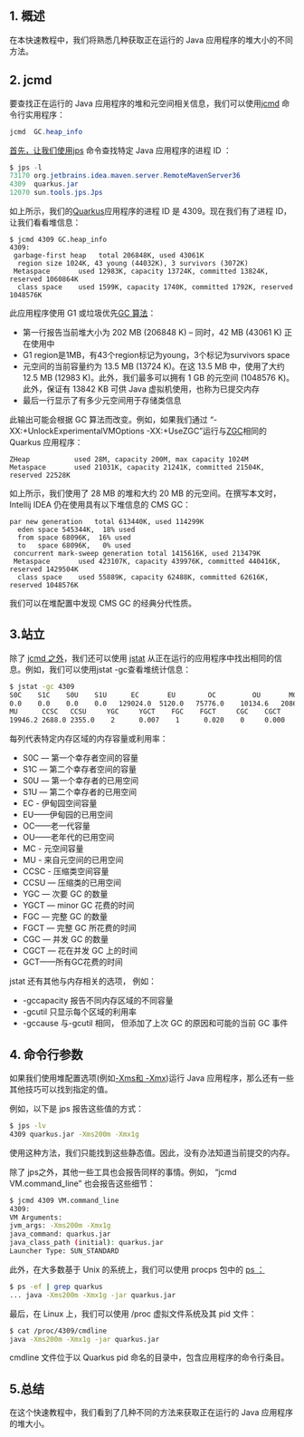 ## 1. 概述

在本快速教程中，我们将熟悉几种获取正在运行的 Java 应用程序的堆大小的不同方法。

## 2. jcmd

要查找正在运行的 Java 应用程序的堆和元空间相关信息，我们可以使用[jcmd](https://docs.oracle.com/en/java/javase/11/tools/jcmd.html) 命令行实用程序：

```java
jcmd  GC.heap_info
```

[首先，让我们使用jps](https://docs.oracle.com/en/java/javase/11/tools/jps.html) 命令查找特定 Java 应用程序的进程 ID ：

```java
$ jps -l
73170 org.jetbrains.idea.maven.server.RemoteMavenServer36
4309  quarkus.jar
12070 sun.tools.jps.Jps
```

如上所示，我们的[Quarkus](https://www.baeldung.com/quarkus-io)应用程序的进程 ID 是 4309。现在我们有了进程 ID，让我们看看堆信息：

```plaintext
$ jcmd 4309 GC.heap_info
4309:
 garbage-first heap   total 206848K, used 43061K
  region size 1024K, 43 young (44032K), 3 survivors (3072K)
 Metaspace       used 12983K, capacity 13724K, committed 13824K, reserved 1060864K
  class space    used 1599K, capacity 1740K, committed 1792K, reserved 1048576K
```

此应用程序使用 G1 或垃圾优先[GC 算法](https://www.baeldung.com/jvm-garbage-collectors)：

-   第一行报告当前堆大小为 202 MB (206848 K) – 同时，42 MB (43061 K) 正在使用中
-   G1 region是1MB，有43个region标记为young，3个标记为survivors space
-   元空间的当前容量约为 13.5 MB (13724 K)。在这 13.5 MB 中，使用了大约 12.5 MB (12983 K)。此外，我们最多可以拥有 1 GB 的元空间 (1048576 K)。此外，保证有 13842 KB 可供 Java 虚拟机使用，也称为已提交内存
-   最后一行显示了有多少元空间用于存储类信息

此输出可能会根据 GC 算法而改变。例如，如果我们通过 “-XX:+UnlockExperimentalVMOptions -XX:+UseZGC”运行与[ZGC](https://www.baeldung.com/jvm-zgc-garbage-collector)相同的 Quarkus 应用程序：

```plaintext
ZHeap           used 28M, capacity 200M, max capacity 1024M
Metaspace       used 21031K, capacity 21241K, committed 21504K, reserved 22528K
```

如上所示，我们使用了 28 MB 的堆和大约 20 MB 的元空间。在撰写本文时，Intellij IDEA 仍在使用具有以下堆信息的 CMS GC：

```plaintext
par new generation   total 613440K, used 114299K
  eden space 545344K,  18% used
  from space 68096K,  16% used
  to   space 68096K,   0% used
 concurrent mark-sweep generation total 1415616K, used 213479K
 Metaspace       used 423107K, capacity 439976K, committed 440416K, reserved 1429504K
  class space    used 55889K, capacity 62488K, committed 62616K, reserved 1048576K
```

我们可以在堆配置中发现 CMS GC 的经典分代性质。

## 3.站立

除了 [jcmd 之外](https://www.baeldung.com/java-heap-dump-capture#2-jcmd)，我们还可以使用 [jstat](https://docs.oracle.com/en/java/javase/11/tools/jstat.html) 从正在运行的应用程序中找出相同的信息。例如，我们可以使用jstat -gc查看堆统计信息：

```bash
$ jstat -gc 4309
S0C    S1C    S0U    S1U      EC       EU        OC         OU       MC     
0.0    0.0    0.0    0.0   129024.0  5120.0   75776.0    10134.6   20864.0
MU      CCSC   CCSU     YGC     YGCT    FGC    FGCT     CGC    CGCT     GCTGCT
19946.2 2688.0 2355.0    2      0.007    1      0.020    0     0.000     0.027
```

每列代表特定内存区域的内存容量或利用率：

-   S0C — 第一个幸存者空间的容量
-   S1C — 第二个幸存者空间的容量
-   S0U — 第一个幸存者的已用空间
-   S1U — 第二个幸存者的已用空间
-   EC - 伊甸园空间容量
-   EU——伊甸园的已用空间
-   OC——老一代容量
-   OU——老年代的已用空间
-   MC - 元空间容量
-   MU - 来自元空间的已用空间
-   CCSC - 压缩类空间容量
-   CCSU — 压缩类的已用空间
-   YGC — 次要 GC 的数量
-   YGCT — minor GC 花费的时间
-   FGC — 完整 GC 的数量
-   FGCT — 完整 GC 所花费的时间
-   CGC — 并发 GC 的数量
-   CGCT — 花在并发 GC 上的时间
-   GCT——所有GC花费的时间

jstat 还有其他与内存相关的选项， 例如：

-   -gccapacity 报告不同内存区域的不同容量
-   -gcutil 只显示每个区域的利用率 
-   -gccause 与-gcutil 相同， 但添加了上次 GC 的原因和可能的当前 GC 事件

## 4. 命令行参数

如果我们使用堆配置选项(例如[-Xms和 -Xmx](https://www.baeldung.com/jvm-parameters#explicit-heap-memory---xms-and-xmx-options))运行 Java 应用程序，那么还有一些其他技巧可以找到指定的值。

例如，以下是 jps 报告这些值的方式：

```bash
$ jps -lv
4309 quarkus.jar -Xms200m -Xmx1g
```

使用这种方法，我们只能找到这些静态值。因此，没有办法知道当前提交的内存。

除了 jps之外，其他一些工具也会报告同样的事情。例如， “jcmd <pid> VM.command_line” 也会报告这些细节：

```bash
$ jcmd 4309 VM.command_line
4309:
VM Arguments:
jvm_args: -Xms200m -Xmx1g
java_command: quarkus.jar
java_class_path (initial): quarkus.jar
Launcher Type: SUN_STANDARD
```

此外，在大多数基于 Unix 的系统上，我们可以使用 procps 包中的 [ps ：](https://www.baeldung.com/linux/ps-command) 

```bash
$ ps -ef | grep quarkus
... java -Xms200m -Xmx1g -jar quarkus.jar
```

最后，在 Linux 上，我们可以使用 /proc 虚拟文件系统及其 pid 文件：

```bash
$ cat /proc/4309/cmdline
java -Xms200m -Xmx1g -jar quarkus.jar
```

cmdline 文件位于以 Quarkus pid 命名的目录中，包含应用程序的命令行条目。 

## 5.总结

在这个快速教程中，我们看到了几种不同的方法来获取正在运行的 Java 应用程序的堆大小。